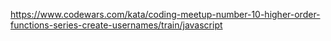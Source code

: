https://www.codewars.com/kata/coding-meetup-number-10-higher-order-functions-series-create-usernames/train/javascript